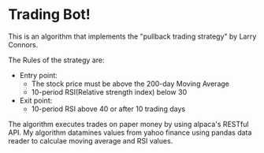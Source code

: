 # Trading Bot! 

This is an algorithm that implements the "pullback trading strategy" by Larry Connors. 

The Rules of the strategy are:

* Entry point: 
    - The stock price must be above the 200-day Moving Average
    - 10-period RSI(Relative strength index) below 30
* Exit point:
    - 10-period RSI above 40 or after 10 trading days

The algorithm executes trades on paper money by using alpaca's RESTful API. My algorithm datamines values from yahoo finance using pandas data reader to calculae moving average and RSI values.
